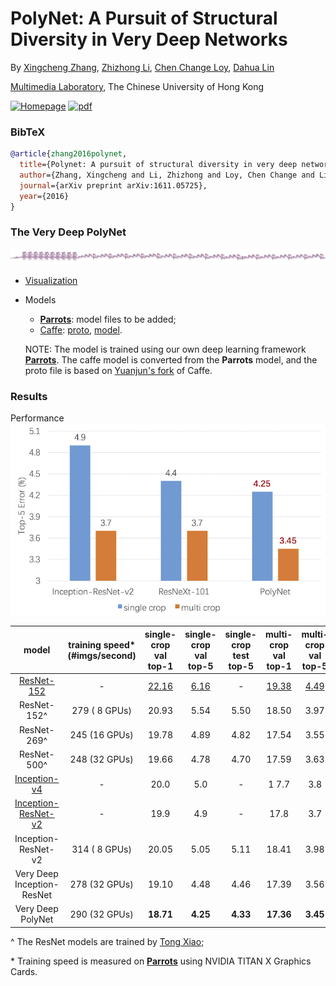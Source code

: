 # PolyNet: A Pursuit of Structural Diversity in Very Deep Networks

By [Xingcheng Zhang](https://www.linkedin.com/in/xingchengzhang/), [Zhizhong Li](http://mmlab.ie.cuhk.edu.hk/html_people/postgraduate_Zhizhong_Li.html), [Chen Change Loy](http://personal.ie.cuhk.edu.hk/~ccloy/), [Dahua Lin](http://dahua.me)

[Multimedia Laboratory](http://mmlab.ie.cuhk.edu.hk), The Chinese University of Hong Kong

[![Homepage](https://img.shields.io/badge/Project-Homepage-orange.svg?style=flat&colorA=E1523D&colorB=007D8A)](http://mmlab.ie.cuhk.edu.hk/projects/cu_deeplink/)
[![pdf](https://img.shields.io/badge/Arxiv-pdf-orange.svg?style=flat)](https://arxiv.org/abs/1611.05725)

### BibTeX

```bib
@article{zhang2016polynet,
  title={Polynet: A pursuit of structural diversity in very deep networks},
  author={Zhang, Xingcheng and Li, Zhizhong and Loy, Chen Change and Lin, Dahua},
  journal={arXiv preprint arXiv:1611.05725},
  year={2016}
}
```

### The Very Deep PolyNet
  ![PolyNet](polynet.png)
* [Visualization](http://ethereon.github.io/netscope/#/gist/b22923712859813a051c796b19ce5944)
* Models
    * [**Parrots**](http://www.parrotsdnn.org): model files to be added;
    * [Caffe](https://github.com/yjxiong/caffe): [proto](https://drive.google.com/open?id=0B6pxsvrUJ931aTJmdEJOODhtQ3c), [model](https://drive.google.com/open?id=0B6pxsvrUJ931WXluclRBVDAtaEk).

  NOTE: The model is trained using our own deep learning framework [**Parrots**](http://www.parrotsdnn.org). The caffe model is converted from the **Parrots** model, and the proto file is based on [Yuanjun's fork](https://github.com/yjxiong/caffe) of Caffe.

### Results

Performance
  ![Compare](compare.png)

model|training speed* (#imgs/second)|single-crop val top-1|single-crop val top-5|single-crop test top-5 | multi-crop val top-1 | multi-crop val top-5
:---:|:---:|:---:|:---:|:---:|:---:|:---:
  [ResNet-152](https://github.com/KaimingHe/deep-residual-networks) |-| [22.16](https://github.com/facebook/fb.resnet.torch#single-crop-224x224-validation-error-rate) | [6.16](https://github.com/facebook/fb.resnet.torch#single-crop-224x224-validation-error-rate) | - | [19.38](https://arxiv.org/pdf/1512.03385.pdf) | [4.49](https://arxiv.org/pdf/1512.03385.pdf)
  ResNet-152^ |279 ( 8 GPUs)| 20.93 | 5.54 | 5.50 | 18.50 | 3.97
  ResNet-269^ |245 (16 GPUs)| 19.78 | 4.89 | 4.82 | 17.54 | 3.55
  ResNet-500^ |248 (32 GPUs)| 19.66 | 4.78 | 4.70 | 17.59	| 3.63
  [Inception-v4](https://arxiv.org/abs/1602.07261) |-| 20.0 | 5.0 | -| 1 7.7 | 3.8
  [Inception-ResNet-v2](https://arxiv.org/abs/1602.07261) |-| 19.9 |  4.9 | - | 17.8 | 3.7
  Inception-ResNet-v2 |314 ( 8 GPUs)| 20.05  | 5.05  | 5.11 | 18.41 | 3.98
  Very Deep Inception-ResNet |278 (32 GPUs)| 19.10 | 4.48 | 4.46 | 17.39  | 3.56
  Very Deep PolyNet |290 (32 GPUs)| **18.71** | **4.25** | **4.33** | **17.36**  | **3.45**

  ^ The ResNet models are trained by [Tong Xiao](https://github.com/Cysu);

  \* Training speed is measured on [**Parrots**](http://www.parrotsdnn.org) using NVIDIA TITAN X Graphics Cards.
